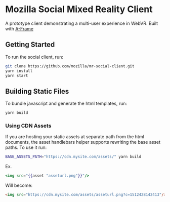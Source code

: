 # Mozilla Social Mixed Reality Client

A prototype client demonstrating a multi-user experience in WebVR. Built with
[A-Frame](https://github.com/aframevr/aframe/)

## Getting Started

To run the social client, run:

```sh
git clone https://github.com/mozilla/mr-social-client.git
yarn install
yarn start
```

## Building Static Files

To bundle javascript and generate the html templates, run:

```sh
yarn build
```

### Using CDN Assets

If you are hosting your static assets at separate path from the html documents,
the asset handlebars helper supports rewriting the base asset paths. To use it
run:

```sh
BASE_ASSETS_PATH="https://cdn.mysite.com/assets/" yarn build
```

Ex.

```hbs
<img src="{{asset "asseturl.png"}}"/>
```

Will become:

```html
<img src="https://cdn.mysite.com/assets/asseturl.png?c=1512428142413"/>
```
